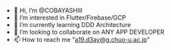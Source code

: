 - 👋 Hi, I’m @COBAYASHIII
- 👀 I’m interested in Flutter/Firebase/GCP
- 🌱 I’m currently learning DDD Architecture
- 💞️ I’m looking to collaborate on ANY APP DEVELOPER
- 📫 How to reach me "a19.d3ay@g.chuo-u.ac.jp"

<!---
COBAYASHIII/COBAYASHIII is a ✨ special ✨ repository because its `README.md` (this file) appears on your GitHub profile.
You can click the Preview link to take a look at your changes.
--->
